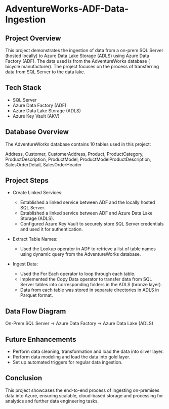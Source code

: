 # AdventureWorks-ADF-Data-Ingestion

## Project Overview
This project demonstrates the ingestion of data from a on-prem SQL Server (hosted locally) to Azure Data Lake Storage (ADLS) using Azure Data Factory (ADF). The data used is from the AdventureWorks database ( bicycle manufacturer). The project focuses on the process of transferring data from SQL Server to the data lake.

## Tech Stack
- SQL Server 
- Azure Data Factory (ADF)
- Azure Data Lake Storage (ADLS)
- Azure Key Vault (AKV)

## Database Overview
The AdventureWorks database contains 10 tables used in this project:

Address, Customer, CustomerAddress, Product, ProductCategory, ProductDescription, ProductModel, ProductModelProductDescription, SalesOrderDetail, SalesOrderHeader

## Project Steps
- Create Linked Services:
    - Established a linked service between ADF and the locally hosted SQL Server.
    - Established a linked service between ADF and Azure Data Lake Storage (ADLS).
    - Configured Azure Key Vault to securely store SQL Server credentials and used it for authentication.
    
- Extract Table Names:
   - Used the Lookup operator in ADF to retrieve a list of table names using dynamic query from the AdventureWorks database.

- Ingest Data:
    - Used the For Each operator to loop through each table.
    - Implemented the Copy Data operator to transfer data from SQL Server tables into corresponding folders in the ADLS (bronze layer).
    - Data from each table was stored in separate directories in ADLS in Parquet format.
 
## Data Flow Diagram
On-Prem SQL Server → Azure Data Factory → Azure Data Lake (ADLS)

## Future Enhancements
- Perform data cleaning, transformation and load the data into silver layer.
- Perform data modeling and load the data into gold layer.
- Set up automated triggers for regular data ingestion.

## Conclusion
This project showcases the end-to-end process of ingesting on-premises data into Azure, ensuring scalable, cloud-based storage and processing for analytics and further data engineering tasks.
